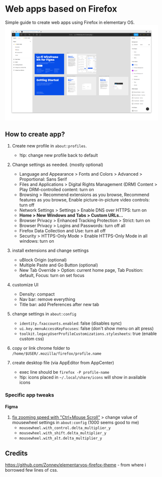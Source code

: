 # Web apps based on Firefox
Simple guide to create web apps using Firefox in elementary OS.
![Example app](./example-app.png)

## How to create app?
1. Create new profile in `about:profiles`.
    - !tip: change new profile back to default

2. Change settings as needed. (mostly optional)
    - Language and Appearance > Fonts and Colors > Advanced > Proportional: Sans Serif
    - Files and Applications > Digital Rights Management (DRM) Content > Play DRM-controlled content: turn on
    - Browsing > Recommend extensions as you browse, Recommend features as you browse, Enable picture-in-picture video controls: turn off
    - Network Settings > Settings > Enable DNS over HTTPS: turn on
    - **Home > New Windows and Tabs > Custom URLs...**
    - Browser Privacy > Enhanced Tracking Protection > Strict: turn on
    - Browser Privacy > Logins and Passwords: turn off all
    - Firefox Data Collection and Use: turn all off
    - Security > HTTPS-Only Mode > Enable HTTPS-Only Mode in all windows: turn on

3. install extensions and change settings
    - uBlock Origin (optional)
    - Multiple Paste and Go Button (optional)
    - New Tab Override > Option: current home page, Tab Position: default, Focus: turn on set focus

4. customize UI
    - Density: compact
    - Nav bar: remove everything
    - Title bar: add Preferences after new tab

5. change settings in `about:config`
    - `identity.fxaccounts.enabled`: false (disables sync)
    - `ui.key.menuAccessKeyFocuses`: false (don't show menu on alt press)
    - `toolkit.legacyUserProfileCustomizations.stylesheets`: true (enable custom css)

6. copy or link chrome folder to `/home/$USER/.mozilla/firefox/profile.name`

7. create desktop file (via AppEditor from AppCenter)
    - exec line should be `firefox -P profile-name`
    - !tip: icons placed in `~/.local/share/icons` will show in available icons

### Specific app tweaks
#### Figma
1. [fix zooming speed with "Ctrl+Mouse Scroll"](https://spectrum.chat/figma/feature-requests/zooming-speed-with-ctrl-mouse-scroll-on-firefox-differs-from-googles-chrome~250fac37-73e9-4319-b38a-297bf4db5843) > change value of mousewheel settings in `about:config` (1000 seems good to me)
    - `mousewheel.with_control.delta_multiplier_y`
    - `mousewheel.with_shift.delta_multiplier_y`
    - `mousewheel.with_alt.delta_multiplier_y`

## Credits
<https://github.com/Zonnev/elementaryos-firefox-theme> - from where i borrowed few lines of css.

